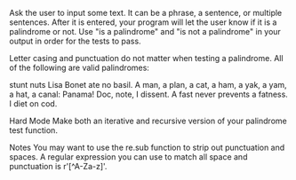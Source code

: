 Ask the user to input some text. It can be a phrase, a sentence, or multiple
sentences. After it is entered, your program will let the user know if it is a
palindrome or not. Use "is a palindrome" and "is not a palindrome" in your output
in order for the tests to pass.

Letter casing and punctuation do not matter when testing a palindrome. All of
the following are valid palindromes:

stunt nuts
Lisa Bonet ate no basil.
A man, a plan, a cat, a ham, a yak, a yam, a hat, a canal: Panama!
Doc, note, I dissent. A fast never prevents a fatness. I diet on cod.


Hard Mode
Make both an iterative and recursive version of your palindrome test function.

Notes
You may want to use the re.sub function to strip out punctuation and spaces.
A regular expression you can use to match all space and punctuation is r'[^A-Za-z]'.
